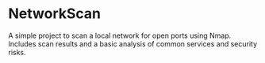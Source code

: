 # NetworkScan
A simple project to scan a local network for open ports using Nmap. Includes scan results and a basic analysis of common services and security risks.
